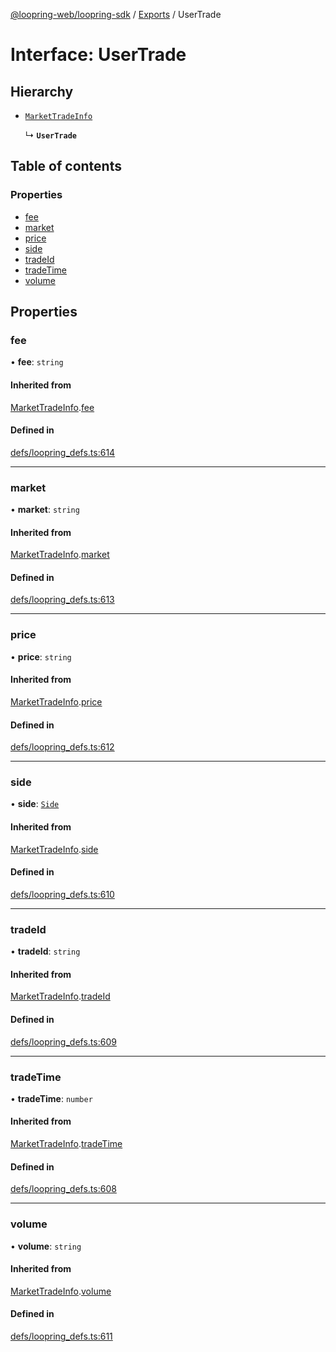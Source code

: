 [@loopring-web/loopring-sdk](../README.md) / [Exports](../modules.md) / UserTrade

# Interface: UserTrade

## Hierarchy

- [`MarketTradeInfo`](MarketTradeInfo.md)

  ↳ **`UserTrade`**

## Table of contents

### Properties

- [fee](UserTrade.md#fee)
- [market](UserTrade.md#market)
- [price](UserTrade.md#price)
- [side](UserTrade.md#side)
- [tradeId](UserTrade.md#tradeid)
- [tradeTime](UserTrade.md#tradetime)
- [volume](UserTrade.md#volume)

## Properties

### fee

• **fee**: `string`

#### Inherited from

[MarketTradeInfo](MarketTradeInfo.md).[fee](MarketTradeInfo.md#fee)

#### Defined in

[defs/loopring_defs.ts:614](https://github.com/Loopring/loopring_sdk/blob/acbd5a2/src/defs/loopring_defs.ts#L614)

___

### market

• **market**: `string`

#### Inherited from

[MarketTradeInfo](MarketTradeInfo.md).[market](MarketTradeInfo.md#market)

#### Defined in

[defs/loopring_defs.ts:613](https://github.com/Loopring/loopring_sdk/blob/acbd5a2/src/defs/loopring_defs.ts#L613)

___

### price

• **price**: `string`

#### Inherited from

[MarketTradeInfo](MarketTradeInfo.md).[price](MarketTradeInfo.md#price)

#### Defined in

[defs/loopring_defs.ts:612](https://github.com/Loopring/loopring_sdk/blob/acbd5a2/src/defs/loopring_defs.ts#L612)

___

### side

• **side**: [`Side`](../enums/Side.md)

#### Inherited from

[MarketTradeInfo](MarketTradeInfo.md).[side](MarketTradeInfo.md#side)

#### Defined in

[defs/loopring_defs.ts:610](https://github.com/Loopring/loopring_sdk/blob/acbd5a2/src/defs/loopring_defs.ts#L610)

___

### tradeId

• **tradeId**: `string`

#### Inherited from

[MarketTradeInfo](MarketTradeInfo.md).[tradeId](MarketTradeInfo.md#tradeid)

#### Defined in

[defs/loopring_defs.ts:609](https://github.com/Loopring/loopring_sdk/blob/acbd5a2/src/defs/loopring_defs.ts#L609)

___

### tradeTime

• **tradeTime**: `number`

#### Inherited from

[MarketTradeInfo](MarketTradeInfo.md).[tradeTime](MarketTradeInfo.md#tradetime)

#### Defined in

[defs/loopring_defs.ts:608](https://github.com/Loopring/loopring_sdk/blob/acbd5a2/src/defs/loopring_defs.ts#L608)

___

### volume

• **volume**: `string`

#### Inherited from

[MarketTradeInfo](MarketTradeInfo.md).[volume](MarketTradeInfo.md#volume)

#### Defined in

[defs/loopring_defs.ts:611](https://github.com/Loopring/loopring_sdk/blob/acbd5a2/src/defs/loopring_defs.ts#L611)
